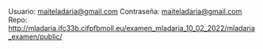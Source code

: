 Usuario:
maiteladaria@gmail.com
Contraseña:
maiteladaria@gmail.com
Repo:
http://mladaria.ifc33b.cifpfbmoll.eu/examen_mladaria_10_02_2022/mladaria_examen/public/